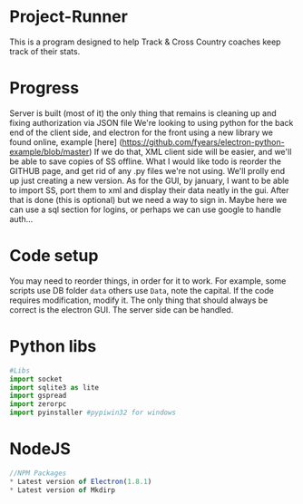 # Project-Runner
This is a  program designed to help Track &amp; Cross Country coaches keep track of their stats.
# Progress
  Server is built (most of it) the only thing that remains is cleaning up and fixing authorization via JSON file
  We're looking to using python for the back end of the client side, and electron for the front using a new library we found online, example [here] (https://github.com/fyears/electron-python-example/blob/master)
  If we do that, XML client side will be easier, and we'll be able to save copies of SS offline. 
  What I would like todo is reorder the GITHUB page, and get rid of any .py files we're not using. We'll prolly end up just creating a new version.
  As for the GUI, by january, I want to be able to import SS, port them to xml and display their data neatly in the gui. After that is done (this is optional) but we need a way to sign in. Maybe here we can use a sql section for logins, or perhaps we can use google to handle auth...
# Code setup
You may need to reorder things, in order for it to work. For example, some scripts use DB folder `data` others use `Data`, note the capital. If the code requires modification, modify it. The only thing that should always be correct is the electron GUI. The server side can be handled.

# Python libs
  ``` python
  #Libs
  import socket
  import sqlite3 as lite
  import gspread
  import zerorpc
  import pyinstaller #pypiwin32 for windows
```

# NodeJS
  ``` javascript
  //NPM Packages
  * Latest version of Electron(1.8.1)
  * Latest version of Mkdirp
```

